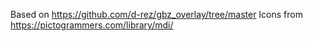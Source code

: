 Based on https://github.com/d-rez/gbz_overlay/tree/master
Icons from https://pictogrammers.com/library/mdi/